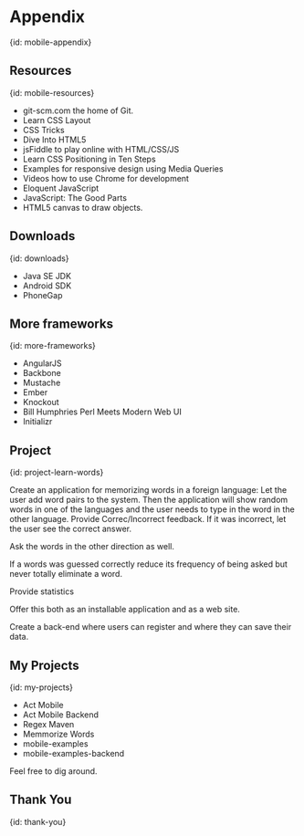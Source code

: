 # Appendix
{id: mobile-appendix}



## Resources
{id: mobile-resources}

* <a href="http://git-scm.com/"></a> git-scm.com the home of Git.
* <a href="http://learnlayout.com/"></a> Learn CSS Layout
* <a href="http://css-tricks.com/"></a> CSS Tricks
* <a href="http://diveintohtml5.info/"></a> Dive Into HTML5
* <a href="http://jsfiddle.net/"></a> jsFiddle to play online with HTML/CSS/JS
* <a href="http://www.barelyfitz.com/screencast/html-training/css/positioning/"></a> Learn CSS Positioning in Ten Steps
* <a href="http://mediaqueri.es/"></a> Examples for responsive design using Media Queries
* <a href="https://developers.google.com/chrome-developer-tools/docs/videos"></a> Videos how to use Chrome for development
* <a href="http://eloquentjavascript.net/"></a> Eloquent JavaScript
* <a href="http://javascript.crockford.com/"></a> JavaScript: The Good Parts
* <a href="https://canvas-designer.appspot.com/"></a> HTML5 canvas to draw objects.



## Downloads
{id: downloads}

* <a href="http://www.oracle.com/technetwork/java/javase/downloads/index.html"></a> Java SE JDK
* <a href="http://developer.android.com/sdk/index.html"></a> Android SDK
* <a href="http://phonegap.com/"></a> PhoneGap



## More frameworks
{id: more-frameworks}

* AngularJS <a href="http://angularjs.org/"></a>
* Backbone <a href="http://backbonejs.org/"></a>
* Mustache <a href="http://mustache.github.io/"></a>
* Ember    <a href="http://emberjs.com/"></a>
* Knockout <a href="http://knockoutjs.com/"></a>
* Bill Humphries Perl Meets Modern Web UI <a href="http://github.com/whump/yapcna2013"></a>
* Initializr <a href="http://www.initializr.com/"></a>



## Project
{id: project-learn-words}


Create an application for memorizing words in a foreign language: Let the user add word pairs to the system.
Then the application will show random words in one of the languages and the user needs to type in the word in the other language.
Provide Correc/Incorrect feedback. If it was incorrect, let the user see the correct answer.




Ask the words in the other direction as well.




If a words was guessed correctly reduce its frequency of being asked but never totally eliminate a word.



Provide statistics


Offer this both as an installable application and as a web site.


Create a back-end where users can register and where they can save their data.



## My Projects
{id: my-projects}

* Act Mobile  <a href="https://github.com/szabgab/act-mobile"></a>
* Act Mobile Backend  <a href="https://github.com/szabgab/act-mobile-backend"></a>
* Regex Maven <a href="http://regexmaven.com/"></a>
* Memmorize Words <a href="https://github.com/szabgab/memorize-words"></a>
* mobile-examples  <a href="https://github.com/szabgab/mobile-examples"></a>
* mobile-examples-backend  <a href="https://github.com/szabgab/mobile-examples-backend"></a>


Feel free to dig around.



## Thank You
{id: thank-you}



